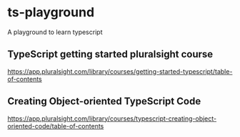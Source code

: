 # ts-playground
A playground to learn typescript

## TypeScript getting started pluralsight course
https://app.pluralsight.com/library/courses/getting-started-typescript/table-of-contents

## Creating Object-oriented TypeScript Code
https://app.pluralsight.com/library/courses/typescript-creating-object-oriented-code/table-of-contents
